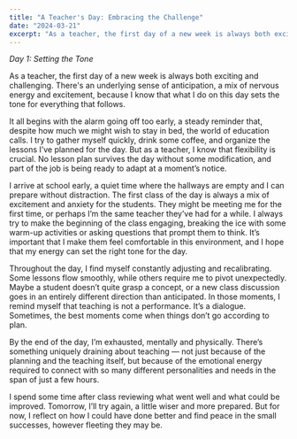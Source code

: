 ```yaml
---
title: "A Teacher's Day: Embracing the Challenge"
date: "2024-03-21"
excerpt: "As a teacher, the first day of a new week is always both exciting and challenging. There's an underlying sense of anticipation, a mix of nervous energy and excitement..."
---
```


*Day 1: Setting the Tone*

As a teacher, the first day of a new week is always both exciting and challenging. There's an underlying sense of anticipation, a mix of nervous energy and excitement, because I know that what I do on this day sets the tone for everything that follows.

It all begins with the alarm going off too early, a steady reminder that, despite how much we might wish to stay in bed, the world of education calls. I try to gather myself quickly, drink some coffee, and organize the lessons I’ve planned for the day. But as a teacher, I know that flexibility is crucial. No lesson plan survives the day without some modification, and part of the job is being ready to adapt at a moment’s notice.

I arrive at school early, a quiet time where the hallways are empty and I can prepare without distraction. The first class of the day is always a mix of excitement and anxiety for the students. They might be meeting me for the first time, or perhaps I’m the same teacher they’ve had for a while. I always try to make the beginning of the class engaging, breaking the ice with some warm-up activities or asking questions that prompt them to think. It’s important that I make them feel comfortable in this environment, and I hope that my energy can set the right tone for the day.

Throughout the day, I find myself constantly adjusting and recalibrating. Some lessons flow smoothly, while others require me to pivot unexpectedly. Maybe a student doesn’t quite grasp a concept, or a new class discussion goes in an entirely different direction than anticipated. In those moments, I remind myself that teaching is not a performance. It’s a dialogue. Sometimes, the best moments come when things don’t go according to plan.

By the end of the day, I’m exhausted, mentally and physically. There’s something uniquely draining about teaching — not just because of the planning and the teaching itself, but because of the emotional energy required to connect with so many different personalities and needs in the span of just a few hours.

I spend some time after class reviewing what went well and what could be improved. Tomorrow, I’ll try again, a little wiser and more prepared. But for now, I reflect on how I could have done better and find peace in the small successes, however fleeting they may be.